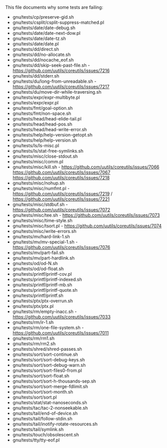 This file documents why some tests are failing:

* gnu/tests/cp/preserve-gid.sh
* gnu/tests/csplit/csplit-suppress-matched.pl
* gnu/tests/date/date-debug.sh
* gnu/tests/date/date-next-dow.pl
* gnu/tests/date/date-tz.sh
* gnu/tests/date/date.pl
* gnu/tests/dd/direct.sh
* gnu/tests/dd/no-allocate.sh
* gnu/tests/dd/nocache_eof.sh
* gnu/tests/dd/skip-seek-past-file.sh - https://github.com/uutils/coreutils/issues/7216
* gnu/tests/dd/stderr.sh
* gnu/tests/du/long-from-unreadable.sh - https://github.com/uutils/coreutils/issues/7217
* gnu/tests/du/move-dir-while-traversing.sh
* gnu/tests/expr/expr-multibyte.pl
* gnu/tests/expr/expr.pl
* gnu/tests/fmt/goal-option.sh
* gnu/tests/fmt/non-space.sh
* gnu/tests/head/head-elide-tail.pl
* gnu/tests/head/head-pos.sh
* gnu/tests/head/head-write-error.sh
* gnu/tests/help/help-version-getopt.sh
* gnu/tests/help/help-version.sh
* gnu/tests/ls/ls-misc.pl
* gnu/tests/ls/stat-free-symlinks.sh
* gnu/tests/misc/close-stdout.sh
* gnu/tests/misc/comm.pl
* gnu/tests/misc/kill.sh - https://github.com/uutils/coreutils/issues/7066 https://github.com/uutils/coreutils/issues/7067 https://github.com/uutils/coreutils/issues/7218
* gnu/tests/misc/nohup.sh
* gnu/tests/misc/numfmt.pl - https://github.com/uutils/coreutils/issues/7219 / https://github.com/uutils/coreutils/issues/7221
* gnu/tests/misc/stdbuf.sh - https://github.com/uutils/coreutils/issues/7072
* gnu/tests/misc/tee.sh - https://github.com/uutils/coreutils/issues/7073
* gnu/tests/misc/time-style.sh
* gnu/tests/misc/tsort.pl - https://github.com/uutils/coreutils/issues/7074
* gnu/tests/misc/write-errors.sh
* gnu/tests/mv/hard-link-1.sh
* gnu/tests/mv/mv-special-1.sh - https://github.com/uutils/coreutils/issues/7076
* gnu/tests/mv/part-fail.sh
* gnu/tests/mv/part-hardlink.sh
* gnu/tests/od/od-N.sh
* gnu/tests/od/od-float.sh
* gnu/tests/printf/printf-cov.pl
* gnu/tests/printf/printf-indexed.sh
* gnu/tests/printf/printf-mb.sh
* gnu/tests/printf/printf-quote.sh
* gnu/tests/printf/printf.sh
* gnu/tests/ptx/ptx-overrun.sh
* gnu/tests/ptx/ptx.pl
* gnu/tests/rm/empty-inacc.sh - https://github.com/uutils/coreutils/issues/7033
* gnu/tests/rm/ir-1.sh
* gnu/tests/rm/one-file-system.sh - https://github.com/uutils/coreutils/issues/7011
* gnu/tests/rm/rm1.sh
* gnu/tests/rm/rm2.sh
* gnu/tests/shred/shred-passes.sh
* gnu/tests/sort/sort-continue.sh
* gnu/tests/sort/sort-debug-keys.sh
* gnu/tests/sort/sort-debug-warn.sh
* gnu/tests/sort/sort-files0-from.pl
* gnu/tests/sort/sort-float.sh
* gnu/tests/sort/sort-h-thousands-sep.sh
* gnu/tests/sort/sort-merge-fdlimit.sh
* gnu/tests/sort/sort-month.sh
* gnu/tests/sort/sort.pl
* gnu/tests/stat/stat-nanoseconds.sh
* gnu/tests/tac/tac-2-nonseekable.sh
* gnu/tests/tail/end-of-device.sh
* gnu/tests/tail/follow-stdin.sh
* gnu/tests/tail/inotify-rotate-resources.sh
* gnu/tests/tail/symlink.sh
* gnu/tests/touch/obsolescent.sh
* gnu/tests/tty/tty-eof.pl
